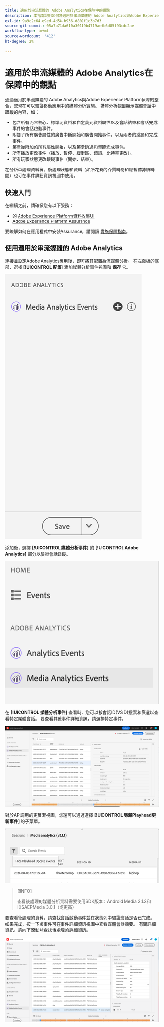 ```yaml
---
title: 適用於串流媒體的 Adobe Analytics在保障中的觀點
description: 本指南說明如何將適用於串流媒體的 Adobe Analytics與Adobe Experience Platform保證公司配合使用。
exl-id: 9a9c2c64-e9ed-4d58-b936-d802f1c3b7d3
source-git-commit: 05a7b73da610a30119b4719ae6b6d85f93cdc2ae
workflow-type: tm+mt
source-wordcount: '412'
ht-degree: 2%

---
```


# 適用於串流媒體的 Adobe Analytics在保障中的觀點

通過適用於串流媒體的 Adobe Analytics與Adobe Experience Platform保障的整合，您現在可以驗證移動應用中的媒體分析實施。 媒體分析視圖顯示媒體會話中跟蹤的內容，如：

- 包含所有內容核心、標準元資料和自定義元資料屬性以及會話結束和會話完成事件的會話啟動事件。
- 附加了所有廣告屬性的廣告中斷開始和廣告開始事件，以及兩者的跳過和完成事件。
- 第章從附加的所有屬性開始，以及第章跳過和章節完成事件。
- 所有播放更改事件（播放、暫停、緩衝區、錯誤、比特率更改）。
- 所有玩家狀態更改跟蹤事件（開始、結束）。

在分析中處理資料後，後處理狀態和資料（如所花費的介質時間和總暫停持續時間）也可在事件詳細資訊視圖中使用。

## 快速入門

在繼續之前，請確保您有以下服務：

- 的 [Adobe Experience Platform資料收集UI](https://experience.adobe.com/#/data-collection/)
- [Adobe Experience Platform Assurance](https://experience.adobe.com/assurance)

要瞭解如何在應用程式中安裝Assurance，請閱讀 [實施保障指南](../tutorials/implement-assurance.md)。

## 使用適用於串流媒體的 Adobe Analytics

連接並設定Adobe Analytics應用後，即可將其配置為流媒體分析。 在左面板的底部，選擇 **[!UICONTROL 配置]** 添加媒體分析事件視圖和 **保存** 它。

![設定](./images/adobe-analytics-streaming-media/configure.png)

添加後，選擇 **[!UICONTROL 媒體分析事件]** 的 **[!UICONTROL Adobe Analytics]** 部分以驗證會話跟蹤。

![選擇](./images/adobe-analytics-streaming-media/select.png)

在 **[!UICONTROL 媒體分析事件]** 查看時，您可以按會話ID(VSID)搜索和篩選以查看特定媒體會話。 要查看其他事件詳細資訊，請選擇特定事件。

![媒體事件](./images/adobe-analytics-streaming-media/media-events.png)

對於API調用的更簡潔視圖，您還可以通過選擇 **[!UICONTROL 隱藏Playhead更新事件]** 的子菜單。

![隱藏播放頭](./images/adobe-analytics-streaming-media/hide-playhead.png)

>[!INFO]
>
>查看後處理的媒體分析資料需要使用SDK版本：Android Media 2.1.2和iOSAEPMedia 3.0.1（或更高）

要查看後處理的資料，請查找會話啟動事件並在狀態列中驗證會話是否已完成。 如果完成，按一下該事件可在事件詳細資訊視圖中查看媒體會話摘要。 有關詳細資訊，請向下滾動以查找後處理的詳細資訊。

![後處理視圖](./images/adobe-analytics-streaming-media/post-processed-view.png)
